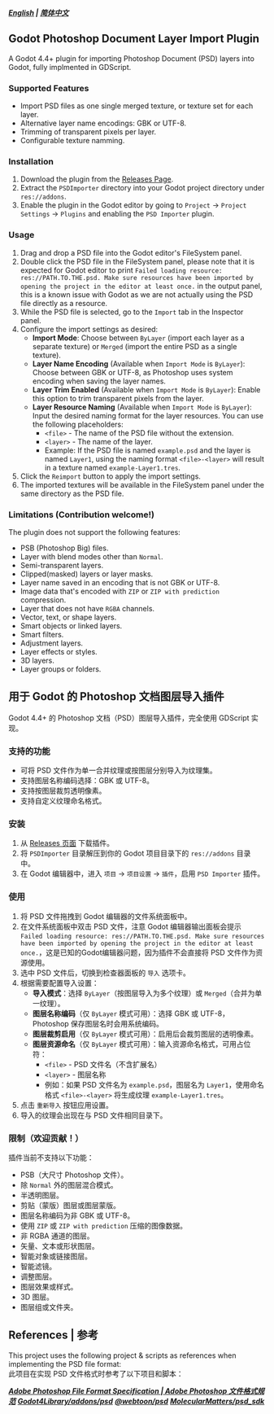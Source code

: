 
***[English](#godot-photoshop-document-layer-import-plugin) | [简体中文](#用于-godot-的-photoshop-文档图层导入插件)***

## Godot Photoshop Document Layer Import Plugin

A Godot 4.4+ plugin for importing Photoshop Document (PSD) layers into Godot, fully implmented in GDScript.

### Supported Features

- Import PSD files as one single merged texture, or texture set for each layer.
- Alternative layer name encodings: GBK or UTF-8.
- Trimming of transparent pixels per layer.
- Configurable texture namming.

### Installation

1. Download the plugin from the [Releases Page](TBD).
2. Extract the `PSDImporter` directory into your Godot project directory under `res://addons`.
3. Enable the plugin in the Godot editor by going to `Project` -> `Project Settings` -> `Plugins` and enabling the `PSD Importer` plugin.

### Usage

1. Drag and drop a PSD file into the Godot editor's FileSystem panel.
2. Double click the PSD file in the FileSystem panel, please note that it is expected for Godot editor to print `Failed loading resource: res://PATH.TO.THE.psd. Make sure resources have been imported by opening the project in the editor at least once.` in the output panel, this is a known issue with Godot as we are not actually using the PSD file directly as a resource.
3. While the PSD file is selected, go to the `Import` tab in the Inspector panel.
4. Configure the import settings as desired:
   - **Import Mode**: Choose between `ByLayer` (import each layer as a separate texture) or `Merged` (import the entire PSD as a single texture).
   - **Layer Name Encoding** (Available when `Import Mode` is `ByLayer`): Choose between GBK or UTF-8, as Photoshop uses system encoding when saving the layer names.
   - **Layer Trim Enabled** (Available when `Import Mode` is `ByLayer`): Enable this option to trim transparent pixels from the layer.
   - **Layer Resource Naming** (Available when `Import Mode` is `ByLayer`): Input the desired naming format for the layer resources. You can use the following placeholders:
     - `<file>` - The name of the PSD file without the extension.
     - `<layer>` - The name of the layer.
     - Example: If the PSD file is named `example.psd` and the layer is named `Layer1`, using the naming format `<file>-<layer>` will result in a texture named `example-Layer1.tres`.
5. Click the `Reimport` button to apply the import settings.
6. The imported textures will be available in the FileSystem panel under the same directory as the PSD file.

### Limitations (Contribution welcome!)

The plugin does not support the following features:

- PSB (Photoshop Big) files.
- Layer with blend modes other than `Normal`.
- Semi-transparent layers.
- Clipped(masked) layers or layer masks.
- Layer name saved in an encoding that is not GBK or UTF-8.
- Image data that's encoded with `ZIP` or `ZIP with prediction` compression.
- Layer that does not have `RGBA` channels.
- Vector, text, or shape layers.
- Smart objects or linked layers.
- Smart filters.
- Adjustment layers.
- Layer effects or styles.
- 3D layers.
- Layer groups or folders.

## 用于 Godot 的 Photoshop 文档图层导入插件

Godot 4.4+ 的 Photoshop 文档（PSD）图层导入插件，完全使用 GDScript 实现。

### 支持的功能

- 可将 PSD 文件作为单一合并纹理或按图层分别导入为纹理集。
- 支持图层名称编码选择：GBK 或 UTF-8。
- 支持按图层裁剪透明像素。
- 支持自定义纹理命名格式。

### 安装

1. 从 [Releases 页面](TBD) 下载插件。
2. 将 `PSDImporter` 目录解压到你的 Godot 项目目录下的 `res://addons` 目录中。
3. 在 Godot 编辑器中，进入 `项目` -> `项目设置` -> `插件`，启用 `PSD Importer` 插件。

### 使用

1. 将 PSD 文件拖拽到 Godot 编辑器的文件系统面板中。
2. 在文件系统面板中双击 PSD 文件，注意 Godot 编辑器输出面板会提示 `Failed loading resource: res://PATH.TO.THE.psd. Make sure resources have been imported by opening the project in the editor at least once.`，这是已知的Godot编辑器问题，因为插件不会直接将 PSD 文件作为资源使用。
3. 选中 PSD 文件后，切换到检查器面板的 `导入` 选项卡。
4. 根据需要配置导入设置：
   - **导入模式**：选择 `ByLayer`（按图层导入为多个纹理）或 `Merged`（合并为单一纹理）。
   - **图层名称编码**（仅 `ByLayer` 模式可用）：选择 GBK 或 UTF-8，Photoshop 保存图层名时会用系统编码。
   - **图层裁剪启用**（仅 `ByLayer` 模式可用）：启用后会裁剪图层的透明像素。
   - **图层资源命名**（仅 `ByLayer` 模式可用）：输入资源命名格式，可用占位符：
     - `<file>` - PSD 文件名（不含扩展名）
     - `<layer>` - 图层名称
     - 例如：如果 PSD 文件名为 `example.psd`，图层名为 `Layer1`，使用命名格式 `<file>-<layer>` 将生成纹理 `example-Layer1.tres`。
5. 点击 `重新导入` 按钮应用设置。
6. 导入的纹理会出现在与 PSD 文件相同目录下。

### 限制（欢迎贡献！）

插件当前不支持以下功能：

- PSB（大尺寸 Photoshop 文件）。
- 除 `Normal` 外的图层混合模式。
- 半透明图层。
- 剪贴（蒙版）图层或图层蒙版。
- 图层名称编码为非 GBK 或 UTF-8。
- 使用 `ZIP` 或 `ZIP with prediction` 压缩的图像数据。
- 非 RGBA 通道的图层。
- 矢量、文本或形状图层。
- 智能对象或链接图层。
- 智能滤镜。
- 调整图层。
- 图层效果或样式。
- 3D 图层。
- 图层组或文件夹。

## References | 参考

This project uses the following project & scripts as references when implementing the PSD file format:  
此项目在实现 PSD 文件格式时参考了以下项目和脚本：  

***[Adobe Photoshop File Format Specification | Adobe Photoshop 文件格式规范](https://www.adobe.com/devnet-apps/photoshop/fileformatashtml/#50577409_19840)***
***[Godot4Library/addons/psd](https://github.com/gaoyan2659365465/Godot4Library)***
***[@webtoon/psd](https://github.com/webtoon/psd)***
***[MolecularMatters/psd_sdk](https://github.com/MolecularMatters/psd_sdk)***
